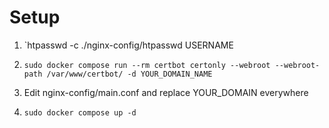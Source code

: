 # Setup

1. `htpasswd -c ./nginx-config/htpasswd USERNAME

2. `sudo docker compose run --rm certbot certonly --webroot --webroot-path /var/www/certbot/ -d YOUR_DOMAIN_NAME`

3. Edit nginx-config/main.conf and replace YOUR_DOMAIN everywhere

4. `sudo docker compose up -d`
